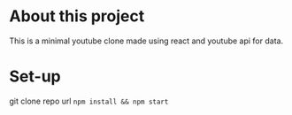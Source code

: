 # About this project

This is a minimal youtube clone made using react and youtube api for data.

# Set-up

git clone repo url
```npm install && npm start```
